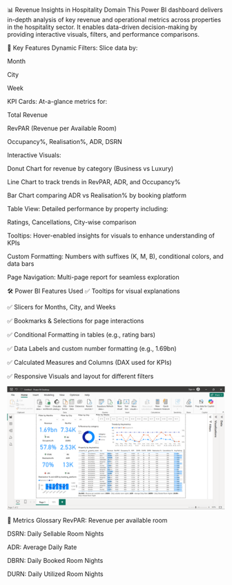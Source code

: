 📊 Revenue Insights in Hospitality Domain
This Power BI dashboard delivers in-depth analysis of key revenue and operational metrics across properties in the hospitality sector. It enables data-driven decision-making by providing interactive visuals, filters, and performance comparisons.

📌 Key Features
Dynamic Filters: Slice data by:

Month

City

Week

KPI Cards: At-a-glance metrics for:

Total Revenue

RevPAR (Revenue per Available Room)

Occupancy%, Realisation%, ADR, DSRN

Interactive Visuals:

Donut Chart for revenue by category (Business vs Luxury)

Line Chart to track trends in RevPAR, ADR, and Occupancy%

Bar Chart comparing ADR vs Realisation% by booking platform

Table View: Detailed performance by property including:

Ratings, Cancellations, City-wise comparison

Tooltips: Hover-enabled insights for visuals to enhance understanding of KPIs

Custom Formatting: Numbers with suffixes (K, M, B), conditional colors, and data bars

Page Navigation: Multi-page report for seamless exploration

🛠 Power BI Features Used
✅ Tooltips for visual explanations

✅ Slicers for Months, City, and Weeks

✅ Bookmarks & Selections for page interactions

✅ Conditional Formatting in tables (e.g., rating bars)

✅ Data Labels and custom number formatting (e.g., 1.69bn)

✅ Calculated Measures and Columns (DAX used for KPIs)

✅ Responsive Visuals and layout for different filters

 ![Preview of the dashboard](Screenshot(18).png)

 🧠 Metrics Glossary
RevPAR: Revenue per available room

DSRN: Daily Sellable Room Nights

ADR: Average Daily Rate

DBRN: Daily Booked Room Nights

DURN: Daily Utilized Room Nights
